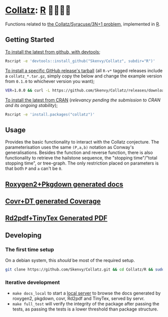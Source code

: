 # [Collatz](https://github.com/Skenvy/Collatz): [R](https://github.com/Skenvy/Collatz/tree/main/R) 🏴‍☠️🔵🦜
Functions related to [the Collatz/Syracuse/3N+1 problem](https://en.wikipedia.org/wiki/Collatz_conjecture), implemented in [R](https://www.r-project.org/).

## Getting Started
[To install the latest from github, with devtools](https://github.com/Skenvy/Collatz/tree/main/R);
```sh
Rscript -e 'devtools::install_github("Skenvy/Collatz", subdir="R")'
```
[To install a specific GitHub release's tarball](https://github.com/Skenvy/Collatz/releases) (all `R-v*` tagged releases include a `collatz_*.tar.gz`, simply copy the below and change the example version from `0.1.0` to whichever version you want);
```sh
VER=1.0.0 && curl -L https://github.com/Skenvy/Collatz/releases/download/R-v${VER}/collatz_${VER}.tar.gz > collatz_${VER}.tar.gz && Rscript -e "install.packages('collatz_${VER}.tar.gz', repos=NULL, type='source')"
```
[To install the latest from CRAN](https://cran.r-project.org/package=collatz) (_relevancy pending the submission to CRAN and its ongoing stability_);
```sh
Rscript -e 'install.packages("collatz")'
```

## Usage
Provides the basic functionality to interact with the Collatz conjecture.
The parameterisation uses the same `(P,a,b)` notation as Conway's generalisations.
Besides the function and reverse function, there is also functionality to retrieve the hailstone sequence, the "stopping time"/"total stopping time", or tree-graph. 
The only restriction placed on parameters is that both `P` and `a` can't be `0`.

## [Roxygen2+Pkgdown generated docs](https://skenvy.github.io/Collatz/R/)

## [Covr+DT generated Coverage](https://skenvy.github.io/Collatz/R/covr/Collatz-report.html)

## [Rd2pdf+TinyTex Generated PDF](https://skenvy.github.io/Collatz/R/pdf/)

## Developing

### The first time setup
On a debian system, this _should_ be most of the required setup.
```sh
git clone https://github.com/Skenvy/Collatz.git && cd Collatz/R && sudo make setup_debian && make setup && make setup_libraries
```

### Iterative development
* `make docs_local` to start a [local server](http://localhost:4321) to browse the docs generated by roxygen2, pkgdown, covr, Rd2pdf and TinyTex, served by servr.
* `make full_test` will verify the integrity of the package after passing the tests, as passing the tests is a lower threshold than package structure.
